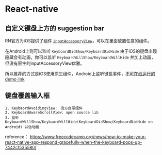 # React-native

## 自定义键盘上方的 suggestion bar

RN官方为iOS提供了组件 [`inputAccessoryView`](https://facebook.github.io/react-native/docs/inputaccessoryview)，可以在里面放置任意的组件。

在Android上则可以监听 `KeyboardDidShow/KeyboardDidHide` 由于iOS的键盘出现隐藏会有动画，你可以监听 `KeyboardWillShow/KeyboardWillHide` 并加上动画，但没有原生的inputAccessoryView优雅。

所以推荐的方式是iOS使用原生组件，Android上监听键盘事件，[不可在线运行的 demo link](2019-08/KeyboardSuggestionBar)


## 键盘覆盖输入框

	1. KeybaordAvoidingView： 官方自带组件
	2. KeyboardAwareScrollView: open source lib
	3. 监听KeyboardWillShow/KeybaordWillHide(KeyboardDidShow/KeyboardDidHide on Android) 并做动画
reference： https://www.freecodecamp.org/news/how-to-make-your-react-native-app-respond-gracefully-when-the-keyboard-pops-up-7442c1535580/